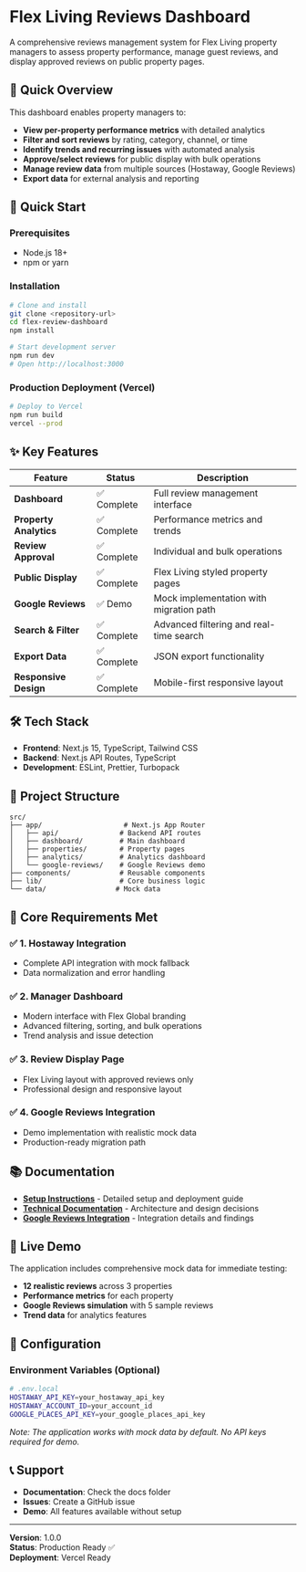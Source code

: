 # Flex Living Reviews Dashboard

A comprehensive reviews management system for Flex Living property managers to assess property performance, manage guest reviews, and display approved reviews on public property pages.

## 🎯 Quick Overview

This dashboard enables property managers to:

- **View per-property performance metrics** with detailed analytics
- **Filter and sort reviews** by rating, category, channel, or time
- **Identify trends and recurring issues** with automated analysis
- **Approve/select reviews** for public display with bulk operations
- **Manage review data** from multiple sources (Hostaway, Google Reviews)
- **Export data** for external analysis and reporting

## 🚀 Quick Start

### Prerequisites

- Node.js 18+
- npm or yarn

### Installation

```bash
# Clone and install
git clone <repository-url>
cd flex-review-dashboard
npm install

# Start development server
npm run dev
# Open http://localhost:3000
```

### Production Deployment (Vercel)

```bash
# Deploy to Vercel
npm run build
vercel --prod
```

## ✨ Key Features

| Feature                | Status      | Description                             |
| ---------------------- | ----------- | --------------------------------------- |
| **Dashboard**          | ✅ Complete | Full review management interface        |
| **Property Analytics** | ✅ Complete | Performance metrics and trends          |
| **Review Approval**    | ✅ Complete | Individual and bulk operations          |
| **Public Display**     | ✅ Complete | Flex Living styled property pages       |
| **Google Reviews**     | ✅ Demo     | Mock implementation with migration path |
| **Search & Filter**    | ✅ Complete | Advanced filtering and real-time search |
| **Export Data**        | ✅ Complete | JSON export functionality               |
| **Responsive Design**  | ✅ Complete | Mobile-first responsive layout          |

## 🛠 Tech Stack

- **Frontend**: Next.js 15, TypeScript, Tailwind CSS
- **Backend**: Next.js API Routes, TypeScript
- **Development**: ESLint, Prettier, Turbopack

## 📁 Project Structure

```
src/
├── app/                    # Next.js App Router
│   ├── api/               # Backend API routes
│   ├── dashboard/         # Main dashboard
│   ├── properties/        # Property pages
│   ├── analytics/         # Analytics dashboard
│   └── google-reviews/    # Google Reviews demo
├── components/            # Reusable components
├── lib/                   # Core business logic
└── data/                 # Mock data
```

## 🎯 Core Requirements Met

### ✅ 1. Hostaway Integration

- Complete API integration with mock fallback
- Data normalization and error handling

### ✅ 2. Manager Dashboard

- Modern interface with Flex Global branding
- Advanced filtering, sorting, and bulk operations
- Trend analysis and issue detection

### ✅ 3. Review Display Page

- Flex Living layout with approved reviews only
- Professional design and responsive layout

### ✅ 4. Google Reviews Integration

- Demo implementation with realistic mock data
- Production-ready migration path

## 📚 Documentation

- **[Setup Instructions](SETUP_INSTRUCTIONS.md)** - Detailed setup and deployment guide
- **[Technical Documentation](TECHNICAL_DOCUMENTATION.md)** - Architecture and design decisions
- **[Google Reviews Integration](GOOGLE_REVIEWS_INTEGRATION.md)** - Integration details and findings

## 🚀 Live Demo

The application includes comprehensive mock data for immediate testing:

- **12 realistic reviews** across 3 properties
- **Performance metrics** for each property
- **Google Reviews simulation** with 5 sample reviews
- **Trend data** for analytics features

## 🔧 Configuration

### Environment Variables (Optional)

```bash
# .env.local
HOSTAWAY_API_KEY=your_hostaway_api_key
HOSTAWAY_ACCOUNT_ID=your_account_id
GOOGLE_PLACES_API_KEY=your_google_places_api_key
```

_Note: The application works with mock data by default. No API keys required for demo._

## 📞 Support

- **Documentation**: Check the docs folder
- **Issues**: Create a GitHub issue
- **Demo**: All features available without setup

---

**Version**: 1.0.0  
**Status**: Production Ready ✅  
**Deployment**: Vercel Ready
